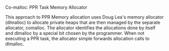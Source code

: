 Co-malloc: PPR Task Memory Allocator

This approach to PPR Memory allocation uses Doug Lea's memory allocator (dlmalloc) to allocate private heaps that are then managed by the separate allocator, comalloc. The allocator identifies the allocations done by itself and dlmalloc by a special bit chosen by the programmer. When not executing a PPR task, the allocator simple forwards allocation calls to dlmalloc.